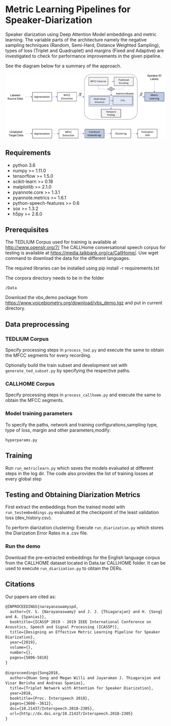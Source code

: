 # Metric Learning Pipelines for Speaker-Diarization
Speaker diarization using Deep Attention Model embeddings and metric learning. The variable parts of the architecture namely the negative sampling techniques (Random, Semi-Hard, Distance Weighted Sampling), types of loss (Triplet and Quadruplet) and margins (Fixed and Adaptive) are investigated to check for performance improvements in the given pipeline.

See the diagram below for a summary of the approach.

![Metric Learning Pipeline](https://github.com/vivsivaraman/Metric-Learning-Pipelines-for-Speaker-Diarization/blob/master/approach.png)

## Requirements
* python 3.6
* numpy >= 1.11.0
* tensorflow >= 1.5.0
* scikit-learn >= 0.18
* matplotlib >= 2.1.0
* pyannote.core >= 1.3.1
* pyannote.metrics >= 1.6.1
* python-speech-features >= 0.6
* sox >= 1.3.2
* h5py >= 2.6.0

## Prerequisites
The TEDLIUM Corpus used for training is available at http://www.openslr.org/7/
The CALLHome conversational speech corpus for testing is available at https://media.talkbank.org/ca/CallHome/. Use wget command to download the data for the different languages.

The required libraries can be installed using pip install -r requirements.txt

The corpora directory needs to be in the folder
```
/Data
```

Download the vbs_demo package from https://www.voicebiometry.org/download/vbs_demo.tgz and put in current directory.

## Data preprocessing
### TEDLIUM Corpus
Specify processing steps in ```process_ted.py``` and execute the same to obtain the MFCC segments for every recording.

Optionally build the train subset and development set with ```generate_ted_subset.py``` by specifying the respective paths.
### CALLHOME Corpus
Specify processing steps in ```process_callhome.py``` and execute the same to obtain the MFCC segments.

### Model training parameters
To specify the paths, network and training configurations,sampling type, type of loss, margin and other parameters,modify:
```
hyperparams.py
```
## Training

Run ```run_metriclearn.py``` which saves the models evaluated at different steps in the log dir. The code also provides the list of training losses at every global step

## Testing and Obtaining Diarization Metrics
First extract the embeddings from the trained model with
```run_testembeddings.py``` evaluated at the checkpoint of the least validation loss (dev_history.csv).

To perform diarization clustering:
Execute ```run_diarization.py``` which stores the Diarization Error Rates in a .csv file.


### Run the demo

Download the pre-extracted embeddings for the English language corpus from the CALLHOME dataset located in Data.tar CALLHOME folder.  It can be used to execute ```run_diarization.py``` to obtain the DERs.


## Citations

Our papers are cited as:

```
@INPROCEEDINGS{narayanaswamyspd,
  author={V. S. {Narayanaswamy} and J. J. {Thiagarajan} and H. {Song} and A. {Spanias}},
  booktitle={ICASSP 2019 - 2019 IEEE International Conference on Acoustics, Speech and Signal Processing (ICASSP)},
  title={Designing an Effective Metric Learning Pipeline for Speaker Diarization},
  year={2019},
  volume={},
  number={},
  pages={5806-5810}
}

@inproceedings{Song2018,
  author={Huan Song and Megan Willi and Jayaraman J. Thiagarajan and Visar Berisha and Andreas Spanias},
  title={Triplet Network with Attention for Speaker Diarization},
  year=2018,
  booktitle={Proc. Interspeech 2018},
  pages={3608--3612},
  doi={10.21437/Interspeech.2018-2305},
  url={http://dx.doi.org/10.21437/Interspeech.2018-2305}
}
```
